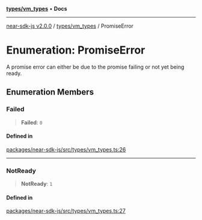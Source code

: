 [**types/vm_types**](../README.md) • **Docs**

***

[near-sdk-js v2.0.0](../../../packages.md) / [types/vm\_types](../README.md) / PromiseError

# Enumeration: PromiseError

A promise error can either be due to the promise failing or not yet being ready.

## Enumeration Members

### Failed

> **Failed**: `0`

#### Defined in

[packages/near-sdk-js/src/types/vm\_types.ts:26](https://github.com/dim-daskalov/near-sdk-js/blob/be0ff522287d0e67e883a4ff1964fefe089540e8/packages/near-sdk-js/src/types/vm_types.ts#L26)

***

### NotReady

> **NotReady**: `1`

#### Defined in

[packages/near-sdk-js/src/types/vm\_types.ts:27](https://github.com/dim-daskalov/near-sdk-js/blob/be0ff522287d0e67e883a4ff1964fefe089540e8/packages/near-sdk-js/src/types/vm_types.ts#L27)
